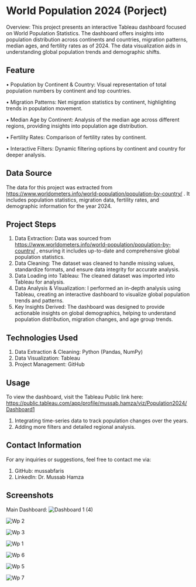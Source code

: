 # World Population 2024 (Porject)

Overview:
This project presents an interactive Tableau dashboard focused on World Population Statistics. The dashboard offers insights into population distribution across continents and countries, migration patterns, median ages, and fertility rates as of 2024. The data visualization aids in understanding global population trends and demographic shifts.


## Feature 
•	Population by Continent & Country: Visual representation of total population numbers by continent and top countries.

•	Migration Patterns: Net migration statistics by continent, highlighting trends in population movement.

•	Median Age by Continent: Analysis of the median age across different regions, providing insights into population age distribution.

•	Fertility Rates: Comparison of fertility rates by continent.

•	Interactive Filters: Dynamic filtering options by continent and country for deeper analysis.

## Data Source
The data for this project was extracted from https://www.worldometers.info/world-population/population-by-country/ . It includes population statistics, migration data, fertility rates, and demographic information for the year 2024.

## Project Steps
1.	Data Extraction: Data was sourced from https://www.worldometers.info/world-population/population-by-country/ , ensuring it includes up-to-date and comprehensive global population statistics.
2.	Data Cleaning: The dataset was cleaned to handle missing values, standardize formats, and ensure data integrity for accurate analysis.
3.	Data Loading into Tableau: The cleaned dataset was imported into Tableau for analysis.
4.	Data Analysis & Visualization: I performed an in-depth analysis using Tableau, creating an interactive dashboard to visualize global population trends and patterns.
5.	Key Insights Derived: The dashboard was designed to provide actionable insights on global demographics, helping to understand population distribution, migration changes, and age group trends.

## Technologies Used
1.	Data Extraction & Cleaning: Python (Pandas, NumPy)
2.	Data Visualization: Tableau
3.	Project Management: GitHub


## Usage
To view the dashboard, visit the Tableau Public link here:
https://public.tableau.com/app/profile/mussab.hamza/viz/Population2024/Dashboard1
1.	Integrating time-series data to track population changes over the years.
2.	Adding more filters and detailed regional analysis.

## Contact Information
For any inquiries or suggestions, feel free to contact me via:
1.	GitHub: mussabfaris
2.	LinkedIn: Dr. Mussab Hamza

## Screenshots

Main Dashboard: 
![Dashboard 1 (4)](https://github.com/user-attachments/assets/45bcbfaa-af77-4260-b8a7-30dd07f6469f)

![Wp 2](https://github.com/user-attachments/assets/ff091af0-609c-47a6-ac5b-0f8477c60518)

![Wp 3](https://github.com/user-attachments/assets/6ec10ee3-7824-42c8-bb33-b4ece46800b2)

![Wp 1](https://github.com/user-attachments/assets/0b69b12d-6a00-491e-ae1f-fed0baa3bdfa)

![Wp 6](https://github.com/user-attachments/assets/d00f8703-b1b0-4de4-90cf-67b4723b57d6)

![Wp 5](https://github.com/user-attachments/assets/1616adf1-9d0b-4b58-acaf-f5105fc7036c)


![Wp 7](https://github.com/user-attachments/assets/7f7aaa3b-5ed0-4124-9354-248140d3e4aa)
